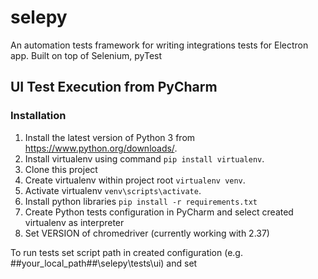 # selepy
An automation tests framework for writing integrations tests for Electron app. Built on top of Selenium, pyTest

##	UI Test Execution from PyCharm 
### Installation 

1. Install the latest version of Python 3 from https://www.python.org/downloads/.
2. Install virtualenv using command `pip install virtualenv`.
3. Clone this project 
4. Create virtualenv within project root `virtualenv venv`.
5. Activate virtualenv `venv\scripts\activate`.
6. Install python libraries `pip install -r requirements.txt`
7. Create Python tests configuration in PyCharm and select created virtualenv as interpreter
8. Set VERSION of chromedriver (currently working with 2.37)

To run tests set script path in created configuration (e.g. ##your_local_path##\selepy\tests\ui) and set 